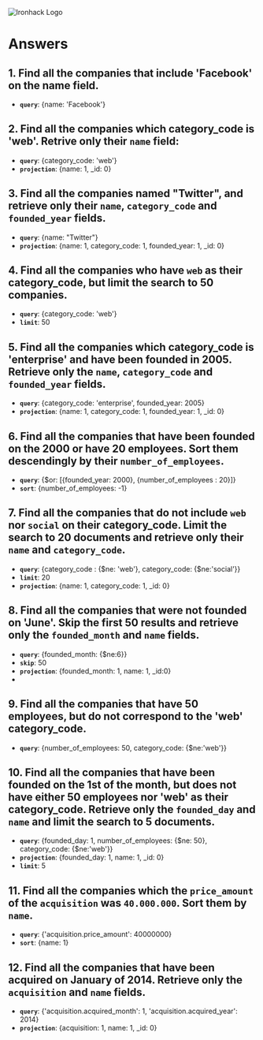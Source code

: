 ![Ironhack Logo](https://i.imgur.com/1QgrNNw.png)

# Answers

## 1. Find all the companies that include 'Facebook' on the **name** field.

 - **`query`**: {name: 'Facebook'}
 
 ## 2. Find all the companies which **category_code** is 'web'. Retrive only their `name` field:

 - **`query`**: {category_code: 'web'}
 - **`projection`**: {name: 1, _id: 0}

## 3. Find all the companies named "Twitter", and retrieve only their `name`, `category_code` and `founded_year` fields.

- **`query`**: {name: "Twitter"}
- **`projection`**: {name: 1, category_code: 1, founded_year: 1, _id: 0}

## 4. Find all the companies who have `web` as their **category_code**, but limit the search to 50 companies.
- **`query`**: {category_code: 'web'}
- **`limit`**: 50

## 5. Find all the companies which **category_code** is 'enterprise' and have been founded in 2005. Retrieve only the `name`, `category_code` and `founded_year` fields.
 - **`query`**: {category_code: 'enterprise', founded_year: 2005}
 - **`projection`**: {name: 1, category_code: 1, founded_year: 1, _id: 0}

## 6. Find all the companies that have been **founded** on the 2000 or have 20 **employees**. Sort them descendingly by their `number_of_employees`.
 - **`query`**: {$or: [{founded_year: 2000}, {number_of_employees : 20}]}
 - **`sort`**: {number_of_employees: -1}

## 7. Find all the companies that do not include `web` nor `social` on their **category_code**. Limit the search to 20 documents and retrieve only their `name` and `category_code`.
 - **`query`**: {category_code : {$ne: 'web'}, category_code: {$ne:'social'}}
 - **`limit`**: 20
 - **`projection`**: {name: 1, category_code: 1, _id: 0}

## 8. Find all the companies that were not **founded** on 'June'. Skip the first 50 results and retrieve only the `founded_month` and `name` fields.
 - **`query`**: {founded_month: {$ne:6}}
 - **`skip`**: 50
 - **`projection`**: {founded_month: 1, name: 1, _id:0} 
 - 
## 9. Find all the companies that have 50 employees, but do not correspond to the 'web' **category_code**. 
 - **`query`**: {number_of_employees: 50, category_code: {$ne:'web'}}

## 10. Find all the companies that have been founded on the 1st of the month, but does not have either 50 employees nor 'web' as their **category_code**. Retrieve only the `founded_day` and `name` and limit the search to 5 documents.
- **`query`**: {founded_day: 1, number_of_employees: {$ne: 50}, category_code: {$ne:'web'}}
- **`projection`**: {founded_day: 1, name: 1, _id: 0}
- **`limit`**: 5

## 11. Find all the companies which the `price_amount` of the `acquisition` was **`40.000.000`**. Sort them by `name`.
- **`query`**: {'acquisition.price_amount': 40000000}
- **`sort`**: {name: 1}

## 12. Find all the companies that have been acquired on January of 2014. Retrieve only the `acquisition` and `name` fields.
- **`query`**: {'acquisition.acquired_month': 1, 'acquisition.acquired_year': 2014}
- **`projection`**: {acquisition: 1, name: 1, _id: 0}